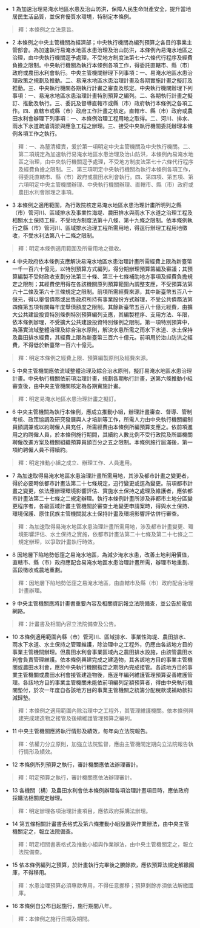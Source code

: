 * 1 為加速治理易淹水地區水患及治山防洪，保障人民生命財產安全，提升當地居民生活品質，並保育優質水環境，特制定本條例。

> 釋：本條例之立法意旨。

* 2 本條例之中央主管機關為經濟部；中央執行機關為編列預算之各目的事業主管部會。為加速執行易淹水地區水患治理及治山防洪，本條例內易淹水地區之治理，由中央執行機關逕予處理，不受地方制度法第七十六條代行程序及經費負擔之限制。中央執行機關為執行本條例各項工作，得委託直轄市、縣（市）政府或農田水利會執行。中央主管機關辦理下列事項：一、易淹水地區水患治理政策之規劃及推動。二、易淹水地區水患治理計畫及各期實施計畫之擬訂及推動。三、中央執行機關各期執行計畫之審查及核定。中央執行機關辦理下列事項：一、易淹水地區水患治理計畫特別預算之編列。二、各期執行計畫之擬訂、推動及執行。三、委託及督導直轄市或縣（市）政府執行本條例之各項工作。四、直轄市或縣（市）政府工作計畫之核定。直轄市、縣（市）政府或農田水利會辦理下列事項：一、本條例治理工程用地之取得。二、河川、排水、雨水下水道疏濬清淤與應急工程之辦理。三、接受中央執行機關委託辦理本條例各項工作之執行。

> 釋：一、為釐清權責，爰於第一項明定中央主管機關及中央執行機關。二、第二項規定為加速執行易淹水地區水患治理及治山防洪，本條例內易淹水地區之治理，由中央執行機關逕予處理，不受地方制度法第七十六條代行程序及經費負擔之限制。三、第三項明定中央執行機關為執行本條例各項工作，得委託直轄市、縣（市）政府或農田水利會執行。四、第四項、第五項、第六項明定中央主管機關辦理、中央執行機關辦理、直轄市、縣（市）政府或農田水利會辦理之事項。

* 3 本條例之適用範圍，為行政院核定易淹水地區水患治理計畫所明列之縣（市）管河川、區域排水及事業性海堤、農田排水與雨水下水道之治理工程及相關水土保持工程，不受地方制度法第十八條、第十九條之限制。依本條例執行之縣（市）管河川、區域排水治理工程所需用地，得逕行辦理工程用地徵收，不受水利法第八十二條之限制。

> 釋：明定本條例適用範圍及所需用地之徵收。

* 4 中央政府依本條例支應解決易淹水地區水患治理計畫所需經費上限為新臺幣一千一百六十億元，以特別預算方式編列，得分期辦理預算籌編及審議；其預算編製不受財政收支劃分法第三十條、第三十七條補助地方事項及經費負擔規定之限制；其經費使用得在各該機關原列預算範圍內調整支應，不受預算法第六十二條及第六十三條規定之限制。前項所需經費來源，其中新臺幣五百八十億元，得以舉借債務或出售政府所持有事業股份方式辦理，不受公共債務法第四條第五項有關每年度舉債額度之限制。其餘新臺幣五百八十億元經費，由擴大公共建設投資特別條例特別預算編列支應，其編製程序、支用方法、年限，依本條例辦理，不受擴大公共建設投資特別條例之限制。第一項特別預算中，為落實流域整體治理及綜合治水原則，解決水患所需之雨水下水道、水土保持及農田排水經費，其經費上限為新臺幣三百六十億元。前項用於治山防洪之經費，不得低於新臺幣一百六十億元。

> 釋：明定本條例之經費上限、預算編製原則及經費來源。

* 5 中央主管機關應依流域整體治理及綜合治水原則，擬訂易淹水地區水患治理計畫。中央執行機關依前項治理計畫，規劃各期執行計畫，送第六條推動小組審查後，由中央主管機關核定為各期實施計畫。

> 釋：明定易淹水地區水患治理計畫之擬訂。

* 6 中央主管機關為執行本條例，應成立推動小組，辦理計畫審查、督導、管制考核、政策協調及研究發展與人才培訓等工作，所需人力由中央執行機關編制員額調兼或以約聘僱人員充任，所需經費由本條例所編預算支應之。依前項進用之約聘僱人員，於本條例施行期間，其續約人數比例不受行政院及所屬機關聘僱改進方案及機關組織預算員額百分之五之限制。本條例施行屆滿後，第一項約聘僱人員不得續約。

> 釋：明定推動小組之成立、辦理工作、人員進用。

* 7 為加速取得易淹水地區水患治理計畫所需用地，其涉及都市計畫之變更者，得於必要時依都市計畫法第二十七條規定，迅行變更或逕為變更。前項都市計畫之變更，依法應辦理環境影響評估、實施水土保持之處理及維護者，應依都市計畫法第二十七條之二規定辦理。執行本條例計畫所涉及非都市土地分區變更程序者，各級區域計畫主管機關於審查土地變更申請案時，得與水土保持、環境保護、原住民族主管機關就水土保持計畫及環境影響評估併行審查。

> 釋：為加速取得易淹水地區水患治理計畫所需用地，涉及都市計畫變更、環境影響評估、水土保持之實施，依都市計畫法第二十七條及第二十七條之二規定辦理，以爭取計畫執行時效。

* 8 因地層下陷地勢低窪之易淹水地區，為減少淹水水患，改善土地利用價值，直轄市、縣（市）政府應配合易淹水地區水患治理計畫所需，辦理市地重劃、區段徵收或農地重劃。

> 釋：因地層下陷地勢低窪之易淹水地區，由直轄市及縣（市）政府配合治理計畫辦理。

* 9 中央主管機關應將計畫書重要內容及相關資訊報立法院備查，並公告於電信網路。

> 釋：計畫書及相關內容立法院備查及公告。

* 10 本條例適用範圍內縣（市）管河川、區域排水、事業性海堤、農田排水、雨水下水道、水土保持之管理維護，除治理中之工程外，仍應由各該地方目的事業主管機關辦理。但農田水利會事業區域內之農田排水設施，由該管農田水利會負責管理維護。依本條例興建完成之建造物，其各該地方目的事業主管機關或農田水利會，應於中央執行機關指定之期限內完成接管。各該地方目的事業主管機關或農田水利會接管建造物後，應逐年編列維護管理預算妥善維護管理。各該地方目的事業主管機關未能依前項編列足額預算者，得由中央執行機關墊付，於次一年度自各該地方目的事業主管機關之統籌分配稅款或補助款扣減歸墊。

> 釋：本條例之適用範圍內除治理中之工程外，其管理維護機關。依本條例興建完成建造物之接管及後續維護管理預算之編列。

* 11 中央主管機關應將執行情形及績效，每年向立法院報告。

> 釋：依權力分立原則，加強立法院監督，應由主管機關定期向立法院報告執行情形及績效。

* 12 本條例所列預算之執行，審計機關應依法辦理審計。

> 釋：明定預算之執行，審計機關應依法辦理審計。

* 13 各機關（構）及農田水利會依本條例辦理各項治理計畫項目時，應依政府採購法相關規定辦理。

> 釋：明定辦理各項治理計畫項目，應依政府採購法辦理。

* 14 第五條相關計畫書表格式及第六條推動小組設置與作業辦法，由中央主管機關定之，報立法院備查。

> 釋：明定相關書表格式及推動小組與作業辦法，由中央主管機關定之，報立法院備查。

* 15 依本條例編列之預算，於計畫執行完畢後之賸餘款，應依預算法規定解繳國庫，不得移用。

> 釋：水患治理預算必須專款專用，不得任意挪移；預算剩餘亦須依法解繳國庫。

* 16 本條例自公布日起施行，施行期間八年。

> 釋：本條例之施行日期及期間。

